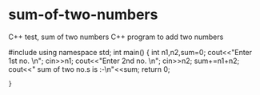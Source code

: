 # sum-of-two-numbers
C++ test, sum of two numbers
C++ program to add two numbers 

#include<iostream>
using namespace std;
int main()
{
int n1,n2,sum=0;
cout<<"Enter 1st no. \n";
    cin>>n1;
    cout<<"Enter 2nd no. \n";
    cin>>n2;
    sum+=n1+n2;
    cout<<" sum of two no.s is :-\n"<<sum;
    return 0;
    
    }
